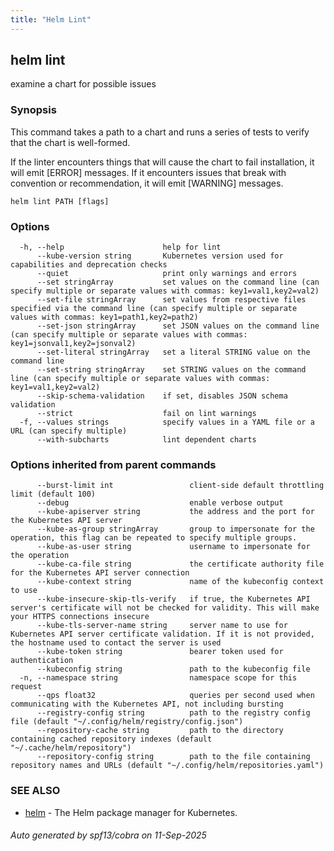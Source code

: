 ```yaml
---
title: "Helm Lint"
---
```


## helm lint

examine a chart for possible issues

### Synopsis


This command takes a path to a chart and runs a series of tests to verify that
the chart is well-formed.

If the linter encounters things that will cause the chart to fail installation,
it will emit [ERROR] messages. If it encounters issues that break with convention
or recommendation, it will emit [WARNING] messages.


```
helm lint PATH [flags]
```

### Options

```
  -h, --help                      help for lint
      --kube-version string       Kubernetes version used for capabilities and deprecation checks
      --quiet                     print only warnings and errors
      --set stringArray           set values on the command line (can specify multiple or separate values with commas: key1=val1,key2=val2)
      --set-file stringArray      set values from respective files specified via the command line (can specify multiple or separate values with commas: key1=path1,key2=path2)
      --set-json stringArray      set JSON values on the command line (can specify multiple or separate values with commas: key1=jsonval1,key2=jsonval2)
      --set-literal stringArray   set a literal STRING value on the command line
      --set-string stringArray    set STRING values on the command line (can specify multiple or separate values with commas: key1=val1,key2=val2)
      --skip-schema-validation    if set, disables JSON schema validation
      --strict                    fail on lint warnings
  -f, --values strings            specify values in a YAML file or a URL (can specify multiple)
      --with-subcharts            lint dependent charts
```

### Options inherited from parent commands

```
      --burst-limit int                 client-side default throttling limit (default 100)
      --debug                           enable verbose output
      --kube-apiserver string           the address and the port for the Kubernetes API server
      --kube-as-group stringArray       group to impersonate for the operation, this flag can be repeated to specify multiple groups.
      --kube-as-user string             username to impersonate for the operation
      --kube-ca-file string             the certificate authority file for the Kubernetes API server connection
      --kube-context string             name of the kubeconfig context to use
      --kube-insecure-skip-tls-verify   if true, the Kubernetes API server's certificate will not be checked for validity. This will make your HTTPS connections insecure
      --kube-tls-server-name string     server name to use for Kubernetes API server certificate validation. If it is not provided, the hostname used to contact the server is used
      --kube-token string               bearer token used for authentication
      --kubeconfig string               path to the kubeconfig file
  -n, --namespace string                namespace scope for this request
      --qps float32                     queries per second used when communicating with the Kubernetes API, not including bursting
      --registry-config string          path to the registry config file (default "~/.config/helm/registry/config.json")
      --repository-cache string         path to the directory containing cached repository indexes (default "~/.cache/helm/repository")
      --repository-config string        path to the file containing repository names and URLs (default "~/.config/helm/repositories.yaml")
```

### SEE ALSO

* [helm](helm.md)	 - The Helm package manager for Kubernetes.

###### Auto generated by spf13/cobra on 11-Sep-2025
